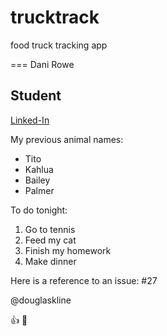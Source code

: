 # trucktrack
food truck tracking app

=== Dani Rowe
## Student
[Linked-In](https://www.linkedin.com/in/danielle-rowe1225/)

My previous animal names: 
* Tito 
* Kahlua 
* Bailey
* Palmer

To do tonight: 
1. Go to tennis 
2. Feed my cat 
3. Finish my homework
4. Make dinner 

Here is a reference to an issue: 
#27 

@douglaskline

👍
🦖




